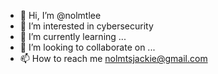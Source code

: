 - 👋 Hi, I’m @nolmtlee
- 👀 I’m interested in cybersecurity
- 🌱 I’m currently learning ...
- 💞️ I’m looking to collaborate on ...
- 📫 How to reach me nolmtsjackie@gmail.com

<!---
nolmtlee/nolmtlee is a ✨ special ✨ repository because its `README.md` (this file) appears on your GitHub profile.
You can click the Preview link to take a look at your changes.
--->
